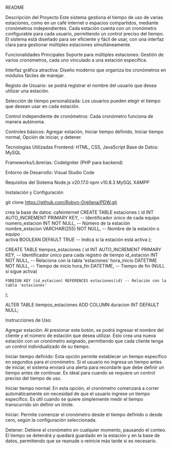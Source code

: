 README

Descripción del Proyecto
Este sistema gestiona el tiempo de uso de varias estaciones, como en un café internet o espacios compartidos, mediante cronómetros independientes. Cada estación cuenta con un cronómetro configurable para cada usuario, permitiendo un control preciso del tiempo. El sistema está diseñado para ser eficiente y fácil de usar, con una interfaz clara para gestionar múltiples estaciones simultáneamente.

Funcionalidades Principales
Soporte para múltiples estaciones: Gestión de varios cronómetros, cada uno vinculado a una estación específica.

Interfaz gráfica atractiva: Diseño moderno que organiza los cronómetros en módulos fáciles de manejar.

Registo de Usuario: se podrá registrar el nombre del usuario que desea utilizar una estación.

Selección de tiempo personalizada: Los usuarios pueden elegir el tiempo que desean usar en cada estación.

Control independiente de cronómetros: Cada cronómetro funciona de manera autónoma.

Controles básicos: Agregar estación, Iniciar tiempo definido, Iniciar tiempo normal,  Opción de iniciar,
y detener.

Tecnologías Utilizadas
Frontend: HTML, CSS, JavaScript
Base de Datos: MySQL

Frameworks/Librerías:
CodeIgniter (PHP para backend)

Entorno de Desarrollo: Visual Studio Code

Requisitos del Sistema
Node.js v20.17.0 
npm v10.8.3 
MySQL
XAMPP

Instalación y Configuración 

git clone https://github.com/Robyn-Orellana/PDW.git

crea la base de datos:  cafeinternet
CREATE TABLE estaciones (
    id INT AUTO_INCREMENT PRIMARY KEY, -- Identificador único de cada equipo
    numero_estacion INT NOT NULL, -- Número de la estación
    nombre_estacion VARCHAR(255) NOT NULL, -- Nombre de la estación o equipo  
    activa BOOLEAN DEFAULT TRUE -- Indica si la estación está activa
);


CREATE TABLE tiempos_estaciones (
    id INT AUTO_INCREMENT PRIMARY KEY, -- Identificador único para cada registro de tiempo
    id_estacion INT NOT NULL, -- Relaciona con la tabla 'estaciones'
    hora_inicio DATETIME NOT NULL, -- Tiempo de inicio
    hora_fin DATETIME, -- Tiempo de fin (NULL si sigue activa)

    FOREIGN KEY (id_estacion) REFERENCES estaciones(id) -- Relación con la tabla 'estaciones'
    	
);

ALTER TABLE tiempos_estaciones ADD COLUMN duracion INT DEFAULT NULL;



Instrucciones de Uso:

 Agregar estación: Al presionar este botón, se  podrá ingresar el nombre del cliente y el número de estación que desea utilizar. Esto crea una nueva estación con un cronómetro asignado, permitiendo que cada cliente tenga un control individualizado de su tiempo.

Iniciar tiempo definido: Esta opción permite  establecer un tiempo específico en segundos para el cronómetro. Si el usuario no ingresa un tiempo antes de iniciar, el sistema enviará una alerta para recordarle que debe definir un tiempo antes de continuar. Es ideal para cuando se requiere un control preciso del tiempo de uso.

Iniciar tiempo normal: En esta opción, el cronómetro comenzará a correr automáticamente sin necesidad de que el usuario ingrese un tiempo específico. Es útil cuando se quiere simplemente medir el tiempo transcurrido sin definir un límite.

Iniciar: Permite comenzar el cronómetro desde el tiempo definido o desde cero, según la configuración seleccionada.

Detener: Detiene el cronómetro en cualquier momento, pausando el conteo. El tiempo se detendrá y quedará guardado en la estación y en la base de datos, permitiendo que se reanude o reinicie más tarde si es necesario.